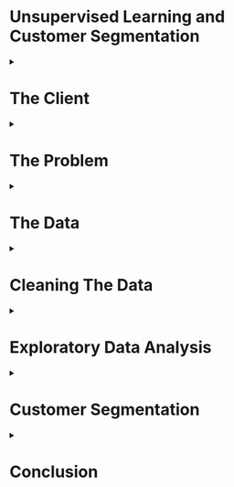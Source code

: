 <h1>Unsupervised Learning and Customer Segmentation</h1>

<details>
<summary><h1>The Client</h1></summary>
<p>
      
The boom of e-commerce has resulted in 96% of Americans shopping online <sup><a href = http://www.cpcstrategy.com/blog/2017/05/ecommerce-statistics-infographic/>[1]</a></sup> and 
billions of customers worldwide<sup><a href = https://www.statista.com/statistics/251666/number-of-digital-buyers-worldwide/>[2]</a></sup>. With so many options in the realm of online shopping, a major goal in e-commerce is customer retention. A common approach to achieving this is through specialized marketing techniques. It is not feasible, however, to develop marketing techniques specific to each individual customer. If the customer pool can be segmented into smaller groups, then the time required to develop effective marketing techniques can be reduced -- which is why it is important for companies to understand their customer base and identify the most valuable ones.

</p>
</details>

<details>
<summary><h1>The Problem</h1></summary>
<p>
  
Online retailers have enormous customer pools and customers often share similar traits. There may be, however, a better way to identify customers than simply grouping them by their location or gender. Customers are a source of revenue and it would be more advantageous to segment customers based on metrics that are associated with profits. 

How can we identify the *best* customers? 

</p>
</details>

<details>
<summary><h1>The Data</h1></summary>
<p>
      
Customer data has been obtained from an online retailer. The dataset is provided in the form of several tables obtained from a relational database. The primary key is the `customer_id`. The dataset only contains customer data prior to connection to an account manager. The following features are provided in the data:

* Total sales per customer
* Total orders per customer
* Total sales per Product Types per customer
* Total orders per Product Types per customer
* Total sales per Fiscal Quarter per customer
* Total orders per Fiscal Quarter per customer
* Customer shipping and billing zip code
* Cohort for each account manger

Per the request of the data provider, sensitive information regarding actual numbers for sales and amount of customers were scrubbed. Only the relative amounts are allowed to be presented. The product type categories were replaced with dummy names. 

Customer sales does exist from other sources (e.g. Kaggle, UCI Machine Learning Repository), but they do not come from companies that use a business model that utilizes personal account managers.

</p>
</details>

<details>
<summary><h1>Cleaning The Data</h1></summary>
<p>
      
The raw data is provided via several small tables. Each individual table is pivoted so that each row represents a record for a single customer. The pivoted tables are then merged together into a combined dataset. 

A sample of the raw data for customer purchases per `product_type` is shown below:

| CUSTOMER_ID | PRODUCT_TYPE | SALES |
|-------------|-----------|---------|
| cid1 | A | 799.9 |
| cid1 | C | 531.87 |
| cid1 | D | 375.96 |
| cid2  | B | 1062.31 |
| cid2  | E | 892.72 |
| cid2  | F | 366.22 |
| cid2  | G | 360.64 |
| cid2  | D | 239.9 |
| cid3  | B | 4256.53 |
| cid3  | C | 2612.06 |
| cid3  | H | 1235.27 |

The table after pivoting:

| CUSTOMER_ID | A |   C   | D | G | B | E | F | H |
|-------------|-------|---------|----------|----------------------|---------|-------|-------------|--------------|
|     cid1    | 799.9 |     0   |  375.96  |           0          |    0    |   0   |     0       |      0       |
|     cid2    |   0   |  139.95 |  239.9   |         360.64       | 1062.31 | 892.72|   366.22    |      0       |
|     cid3    | 799.9 | 2612.06 |  375.96  |           0          | 4256.53 |   0   |     0       |  1235.27     |

There are a total of 21 distinct product types. If a customer did not make any purchases for a given `product_type`, a `0` value is used. The same process is applied to the other raw data tables. The pivoted tables are joined together on the `customer_id` key to create a dataset formatted for analysis.

Furthermore, the data was pivoted so that each row represented information on a single customer. Using the `pivot_table` method in `pandas` resulted in numerous `null` values and they were replaced with `0`. The data was further reduced to only customers with a billing address located in the US. 

The customer locations data was filtered to only include customers located in the US. The data contains a state abbreviations column that had to be cleaned to deal with situations like:
* inconsistencies in upper and lower case abbrevations
* full state name used instead of abbrevations

Customer location, however, is not included in the feature set for the clustering algorithm. Location is considered more of a descriptive feature and it was thought best to avoid possibility of simply clustering customers by their location. From the perspective of the client, a customer's location should not necessarily be important. The goal of finding the most valuable customer should be based on metrics related to sales.

</p>
</details>
      
<details>
<summary><h1>Exploratory Data Analysis</h1></summary>
<p>
      
The code to conduct the analysis presented in this section can be found in  
[eda_for_customers.ipynb](/notebooks/eda_for_customers.ipynb)

<details>
<summary><h2>Customer Location</h1></summary>
<p>
      
The distribution of customer's in the sample per state is shown below:

![customer_state_distribution](/report/eda/customers_per_state.png?raw=True "")

Majority of the customers in the dataset are located in `CA`, `CO`, `NY`, `UT`, `WA` and `TX`. Three of those states are ranked as the top 4 in the US Census Bureau's population ranking <sup><a href = https://en.wikipedia.org/wiki/List_of_U.S._states_and_territories_by_population>[3]</a></sup>. It is interesting, however, to note that so many customers are also located in fairly low population states (`CO`,`UT`). Customer location is not as important when it comes to digital marketing compared to other media (e.g. print ads, tv commercials, billboards). 

</p>
</details>


<details>
<summary><h2>Product Type</h1></summary>
<p>
      
The overall distribution of customer sales per `product_type` is shown below:

![customer_pt_distribution](/report/eda/customer_distribution.png?raw=true "")

The distribution shows that products from type `B` are the most expensive as very few customers have purchased from that category, but it has generated the most sales. Conversely, `A` and `F` products appear to be cheaper items due to the discrepancy from number of customers who have purchased it and the sales generated.

Marketing should be focused on customers purchasing high cost items from `product_type`s such as `E`, `I`, `O`, `R` and `S`. 

Looking into the variety of products that customers from each state buy, a plot of the amount of unique `product_type`s purchased from customers in each state is shown below

![state_product_type](/report/eda/state_product_type_hist.png?raw=true "")

Only the customer groups from `CO` and `NJ` have purchased all 20 possible product types. Most states hover around the 16 to 19 range. On the other end of the spectrum, customers from `PW` are only interested in only few specific types of products. States with lower count of product types may present some potential to increase via marketing. On the other hand, it can also be said that marketing should focus on the products customers are already buying.

</p>
</details>

<details>
<summary><h2>Seasonality</h1></summary>
<p>

The distribution of orders and sales per fiscal quarter is shown below:

![qtr_distribution](/report/eda/quarter_distribution.jpg?raw=True "")

As expected, the states with the most customers have the highest orders and sales per quarter. Although, both `CO` and `UT` customers outperform `NY` every quarter despite a smaller customer pool -- which may indicate that `CO` and `UT` customers are more valuable than `NY` customers.

It is also interesting to note is that `Q2_orders` total is significantly higher for `NY` than every other state by a wide margin. This did not directly translate to higher sales in the plot for `Q2_sales`. The discrepancy in `Q2_orders` and `Q2_sales` can be attributed to `NY` customers buying less expensive items.

To take advantage of the trends in seasonality, marketing approaches need to target customers who have highest sales per customer (e.g. `UT` and `CO`). Furthermore, the timing of the marketing campaigns should advantage of the most profitable quarters for customers from each state.

</p>
</details>

<details>
<summary><h2>Feature Correlation</h1></summary>
<p>
      
A heatmap of Pearson correlation coefficients calculated for the dataset is shown below:

![pt_heatmap](/report/eda/heatmap.png?raw=True "")

The feature set consists of the 21 categories of `product_type`, amount of sales per fiscal quarter (e.g. `Q1_sales`), and amount of orders per fiscal quarter (e.g., `Q2_orders`). Majority of the features have positive, but weak linear correlation to each other. There are some instances of high correlation between `product_type`s (e.g. `F` and `G`) which can be interpreted as `product_type`s that customers often buy together. 

There are also several examples of higher correlation coefficients between `product_type` and quarterly orders/sales (e.g., `F` and `Q3_orders`) which indicate that customers who buy in Q3 often buy items from `F`.

Fairly strong correlation is aso observed among quarterly sales. The highest correlation coefficients among all features can be found between `Q4_sales` and `Q1_sales`. This could possibly be due to customers buying gifts for the holiday season in `Q4` and having to make gift exchanges in `Q1` --  and exchange orders would count as a new sale.

A bubble chart showing the relationship between `product_type`, `state`, number of customers, and sales is shown below

![bubbles](/report/eda/product_type_state_color.png?raw=True "")

The color of the markers represent the number of unique customers that have purchased given a `product_type` and `state`. The size of the markers represent the average of the sales made by those same customers. 

The bubble chart shows that the most popular `product_type`s -- based on number of customers who have purchased them -- are `A`,`F`,`K`,`Q`, and `T` for most locations. The most sales are generated from product type `E` across almost all states. 

Specific `product_type`s are much popular in certain states than others. It appears that customers from military addresses (`AE`) have generated the  most sales for `D` type products. While customers in Guam (`GU`) have spent the most money on `C`, `D` and `B`. Products from `H` and `K` are quite popular among customers in the Northern Mariana Islands and Virgin Islands (`VI`) customers are fond of `Q` items.

A closer look at the state with the most customers (`CA`) shows that products from `K` have been bought from the most customers and also generated the most total sales. 

![CA](/report/eda/product_type_per_state/product_type_hist_for_CA.png?raw=True "")

</p>
</details>


</p>
</details>


<details>
<summary><h1>Customer Segmentation</h1></summary>
<p>
      
The code to conduct the unsupervised learning and clustering analysis presented in this section can be found in the 
[notebooks](/notebooks/) directory.

<details>
<summary><h2>Processing Data</h2></summary>
<p>
      
An unsupervised learning approach is used to conduct customer segmentation. The goal is to use clustering algorithms to be able to segment customers into informative groups.

The dataset is kept to continuous numerical features: the `product_type`s, quarterly sales and orders. The data is scaled using the `StandardScaler()` method from `sci-kit learn` library. After scaling the data, Principal Components Analysis (PCA) is applied to the dataset. The resulting `explained_variance_ratio` from PCA is:

|    PCA0   |    PCA1   |    PCA2    |    PCA3    |    PCA4    |    PCA5    |    PCA6    |    PCA7    |    PCA8    |    PCA9    |    PCA10   |    PCA11   |    PCA12   |    PCA13   |    PCA14   |    PCA15   |    PCA16   |    PCA17  |    PCA18   |    PCA19   |    PCA20   |    PCA21   |    PCA22   |    PCA23   |    PCA24   |    PCA25   |    PCA26   |    PCA27   | PCA28 |
|-----------|-----------|------------|------------|------------|------------|------------|------------|------------|------------|------------|------------|------------|------------|------------|------------|------------|-----------|------------|------------|------------|------------|------------|------------|------------|------------|------------|------------|-------|
| 0.2284605 | 0.2893555 | 0.34382091 | 0.39476022 | 0.43490012 | 0.47336997 | 0.50902827 | 0.54393445 | 0.57858124 | 0.61295025 | 0.64680443 | 0.68018976 | 0.71259298 | 0.74354075 | 0.77250861 | 0.79802764 | 0.82239615 | 0.8442303 | 0.86501432 | 0.88359106 | 0.90179775 | 0.91936953 | 0.93643075 | 0.95107138 | 0.96453712 | 0.97538785 | 0.98470915 | 0.99278416 |  1.0  |

There are 29 features in the dataset and after conducting PCA, it takes 21 principial components to explain at least 90% of the variance in the data.

</p>
</details>


<details>
<summary><h2>K-Means Clustering</h2></summary>
<p>

The code for running K-Means clustering can be found in the [KMeans.ipynb](/notebooks/KMeans.ipynb). The dataset was processed using PCA with 21 components prior to applying `MiniBatchKMeans`.

As a baseline for clustering, the `MiniBatchKMeans` algorithm -- as opposed to `KMeans` -- is used from the `sci-kit learn` library due to limited time and resources. From `sci-kit learn` documentation <sup><a href = http://scikit-learn.org/stable/modules/clustering.html#mini-batch-kmeans>[3]</a></sup>:
      
      The MiniBatchKMeans is a variant of the KMeans algorithm which uses mini-batches to reduce the computation time, while still attempting to optimise the same objective function. Mini-batches are subsets of the input data, randomly sampled in each training iteration. These mini-batches drastically reduce the amount of computation required to converge to a local solution. 

An example plot of the predicted labels of the dataset from `MiniBatchKMeans` for 6 clusters is provided below. The 2-D plots show pairs of principcal components in sequential order.

![kmeans](/report/clustering/kmeans.jpg?raw=true "")

Attempts at evaluating K-Means clusters via silhouette analysis was not possible due to memory issues associated with the size of the dataset. Another common approach to determining the number of clusters for K-Means is the "elbow method"<sup><a href = https://github.com/rasbt/python-machine-learning-book>[4]</a></sup>. A plot of the `inertia_` attribute of the `MiniBatchKMeans` class, however, shows no discernible elbow. 

![elbow](/report/clustering/elbow.png?raw=true "")

From visual inspection, the disadvantages of using KMeans on this dataset are clear. By minimizing distances, K-Means tends to partition the data into globular chunks as opposed to finding clusters<sup><a href = http://hdbscan.readthedocs.io/en/latest/comparing_clustering_algorithms.html>[5]</a></sup>. Another disadvantage is that one must define the clusters in the beginning. From the elbow curve shown earlier, it is not clear how many clusters should be used.

</p>
</details>

<details>
<summary><h2>DBSCAN</h2></summary>
<p>

The code for running DBSCAN clustering can be found in the [DBSCAN.ipynb](/notebooks/DBSCAN.ipynb). The dataset was processed using PCA with 21 components prior to applying DBSCAN.

`DBSCAN` algorithm from `sci-kit learn` is evaluated on its ability to cluster customers. Compared to K-Means, one of the advantages of using DBSCAN is that the number of clusters does not have to be pre-defined. Furthermore, DBSCAN performs better for data that may not conform to globular chunks<sup><a href = http://scikit-learn.org/stable/modules/generated/sklearn.cluster.DBSCAN.html>[6]</a></sup>:

      DBSCAN is a density based algorithm – it assumes clusters for dense regions. It is also the first actual clustering algorithm we’ve looked at: it doesn’t require that every point be assigned to a cluster and hence doesn’t partition the data, but instead extracts the ‘dense’ clusters and leaves sparse background classified as ‘noise’.

The `DBSCAN` algorithm requires two parameters: `eps` and `min_samples`. In DBSCAN, a point is considered a *core point* if there are a minimum number of points (`min_samples`) that fall within a specified radius (`eps`)<sup><a href = https://github.com/rasbt/python-machine-learning-book>[4]</a></sup>. A grid search to tune these parameters is conducted. The results of the grid search is shown below with the number of clusters estimated and the number of points considered noise.

![grid_search](/report/clustering/grid_search.png?raw=true "")

As expected, increasing `eps` reduces the number of clusters until they become one giant cluster including most of the data. Increasing `min_samples` also reduces the number of clusters while considering most of the data as noise. As a compromise between number of clusters and number of points considered noise, the final parameters are set to `1` and `5` for `eps` and `min_samples`, respectively. The 5 clusters estimated by `DBSCAN` are plotted below, but with the noise points removed for clarity. Each subplot represents different pairs of principal components.

![dbscan](/report/clustering/DBSCAN.jpg?raw=true "")

The plots show that a majority of clusters belong to same cluster (`0`) with very customers belonging to the remaining 4 clusters. A breakdown of the number of customers contained within each clusters, as well the number of customers considered noise (label = `-1`), are summarized below:

| label | number of customers |
|---|---|
| -1 | 5804 |
| 0	| 26503 |
| 1 | 5 |
| 2 | 4 |
| 3 | 7 |
| 4 | 5 |

</p>
</details>

<details>
<summary><h2>Analzing Clusters</h2></summary>
<p>
      
The code for analyzing the clustering results from DBSCAN can be found in the [analyze_clusters.ipynb](/notebooks/analyze_clusters.ipynb). The points considered noise are not included in the following analysis.

The array of 2D plots of the PCA components show that the `DBSCAN` algorithm appears to have performed better at clustering the customer data. One of the disadvantages of `KMeans` algorithm is that it will always build clusters in globular shapes. The plots of the `DBSCAN` results did not include `-1` labels -- which represent "noise" in the data. 

It is clear that most of the data is either considered noise or labeled as `0`. The other 5 labels were applied to only a few customers each. The distributions of customer locations for each cluster are shown below:

![cluster_state](/report/clustering/cluster_by_state.jpg?raw=true "")

The distributions of customers for the most populated clusters match the overall distribution of customers by location of the original dataset. This may reinforce the idea that customer location is not an important feature to consider if evaluating the value of a customer.

Plots of total sales and orders generated by customers for each cluster are shown below. As expected, customers labeled `-1` (i.e., noise data points) have the highest totals since majority of the customers belong to this cluster.

![total_qtr_orders](/report/clustering/total_quarterly_orders_clusters.png?raw=true "")

![total_qtr_sales](/report/clustering/total_quarterly_sales_clusters.png?raw=true "")

![total_prod_sales](/report/clustering/total_prod_sales_clusters.png?raw=true "")

The average metrics for each cluster, however, are a bit more interesting. Customers who were considered noise (label `-1`) continue to dominate in the averaged categories as well. The customers in label `-1` significantly outperform customers from other clusters based on average order count. Following them, customers in label `3` average the highest number of orders for Q1 and Q4. Customers from label `1` average just a little less in orders for Q4, but hold the 2nd highest rank for average number of orders in Q2. 

![avg_qtr_orders](/report/clustering/avg_quarterly_orders_clusters.png?raw=true "")

For quarterly sales, the disparity isn't as great between clusters. Customers from label `-1` still dominate in this category, but customers from label `3` are a closer second in terms of average sales for Q1 and Q4. Customers from both `-1` and `3` average the most sales in Q4, while the other clusters peak in other quarters.

![avg_qtr_sales](/report/clustering/avg_quarterly_sales_clusters.png?raw=true "")

Plotting average sales per product type, the clusters appear to identify with product type. Customers from label `-1` spend the most on products from `A`, label `0` customers tend to buy products from `S`, customers from `2` buy `T` products, customers from `3` buy `U` products, and customers from label `4` average the highest sales `B` products. Cross referencing the other plots regarding average sales in each quarter, customers spend a significant amount of money on products from `A` in Q4. On the other hand, initial findings in the previous EDA section showed that `A` products were fairly low in value (i.e., less expensive items). It was also determined that products from `E` were of the highest value and only customers from `-1` purchased from that product group.

![avg_prod_sales](/report/clustering/avg_prod_sales_clusters.png?raw=true "")

Boxplots of the customer metrics (e.g., sales, orders, and sales by product type) are shown below. The y-axes have been normalized for the group of subplots within each metric. When looking at the boxplots for sales and orders for each cluster, it seems like the most valuable customers are labeled as noise (`-1`). In fact, it appears DBSCAN may have identified the least valuable customers in its estimated clusters. As mentioned before, customers labeled (`-1`) dominated customers in the other clusters over all metrics and they are outliers in their value compared to the rest of the sample. Most of the customers are labeled `0` and they are considered the typical customer. The remaining clusters are differentiated from the group due to their focus on product types that aren't popular with the other customers in the sample.

![box_product](/report/clustering/prod_cols.jpg?raw=true "")


![box_orders](/report/clustering/Q_orders.jpg?raw=true "")


![box_sales](/report/clustering/Q_sales.jpg?raw=true "")

</p>
</details>
      

</p>
</details>

<details>
<summary><h1>Conclusion</h1></summary>
<p>
      
Unsupervised techniques are applied to a dataset provided by an online retailer to conduct customer segmentation. The dataset contained a random sample of customers and their order history. The original dataset contained total sales per quarter, total orders per quarter, and total sales per product type for each customer. Customer location was also available, but not included in the feature set. 

The dataset was processed via pivoting to have each product type as a feature and each quarter as a feature for both sales and orders. The pivoted dataset now had 29 features: 21 product types, 4 quarters for sales, and 4 quarters for orders.

K-Means was initially used to find clusters among the customer sample, but the structure of the dataset did not lend itself well to the algorithm. DBSCAN was chosen as an alternative approach to segment the customers. A grid search was conducted to tune the hyperparameters of DBSCAN and the optimal setup resulted in an estimate of 5 clusters -- the remaining points were considered noise.

After analyzing the clusters, it appears that DBSCAN had identified the average customer (label `0`), , the very best customers (label `-1`), and the least valuable customers compared to the rest of the sample (remaining labels). The fact that the best customers were considered noise by DBSCAN could be due to the sparseness of the data. The dataset was pivoted so each column represented sales from a single product type, sales from a single quarter, and orders from a single quarter. It is similar to one-hot encoding. On the other hand, it is also possible that the most valuable customers may order above average amounts of specific product types as opposed to evenly distributing their purchases. 

Moving forward, some additional work towards feature engineering may help further segment the largest cluster (label `0`) as well as identify the points which are currently considered noise. Some additional features that may help include quarterly sales and orders per product type, front end stats (e.g. frequency of site visits, click data), and variations on customer location (e.g., distance from a competing brick & mortar store).
    
</p>
</details>


